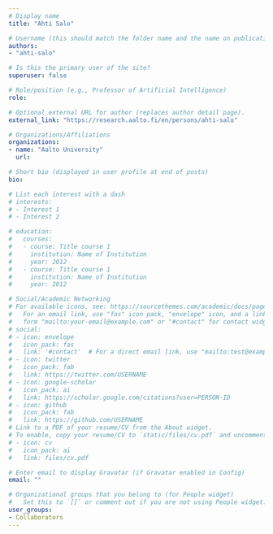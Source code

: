 ```yaml
---
# Display name
title: "Ahti Salo"

# Username (this should match the folder name and the name on publications)
authors:
- "ahti-salo"

# Is this the primary user of the site?
superuser: false

# Role/position (e.g., Professor of Artificial Intelligence)
role: 

# Optional external URL for author (replaces author detail page).
external_link: "https://research.aalto.fi/en/persons/ahti-salo"

# Organizations/Affiliations
organizations:
- name: "Aalto University"
  url: 

# Short bio (displayed in user profile at end of posts)
bio:

# List each interest with a dash
# interests:
# - Interest 1
# - Interest 2

# education:
#   courses:
#   - course: Title course 1
#     institution: Name of Institution
#     year: 2012
#   - course: Title course 1
#     institution: Name of Institution
#     year: 2012

# Social/Academic Networking
# For available icons, see: https://sourcethemes.com/academic/docs/page-builder/#icons
#   For an email link, use "fas" icon pack, "envelope" icon, and a link in the
#   form "mailto:your-email@example.com" or "#contact" for contact widget.
# social:
# - icon: envelope
#   icon_pack: fas
#   link: '#contact'  # For a direct email link, use "mailto:test@example.org".
# - icon: twitter
#   icon_pack: fab
#   link: https://twitter.com/USERNAME
# - icon: google-scholar
#   icon_pack: ai
#   link: https://scholar.google.com/citations?user=PERSON-ID
# - icon: github
#   icon_pack: fab
#   link: https://github.com/USERNAME
# Link to a PDF of your resume/CV from the About widget.
# To enable, copy your resume/CV to `static/files/cv.pdf` and uncomment the lines below.
# - icon: cv
#   icon_pack: ai
#   link: files/cv.pdf

# Enter email to display Gravatar (if Gravatar enabled in Config)
email: ""

# Organizational groups that you belong to (for People widget)
#   Set this to `[]` or comment out if you are not using People widget.
user_groups:
- Collaborators
---
```

